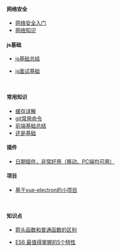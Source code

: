#### 网络安全

* [网络安全入门](https://github.com/Hacker0x01/hacker101)
* [网络知识](https://lvwenhan.com/%E6%93%8D%E4%BD%9C%E7%B3%BB%E7%BB%9F/485.html)




#### js基础

* [js基础总结](https://github.com/lidaguang1989/javascript-knowhow)
* [js面试基础](https://blog.fundebug.com/2018/01/15/the-definitive-javascript-handbook-for-a-developer-interview/)

  ​



#### 常用知识

* [缓存详解](https://juejin.im/post/5a6c87c46fb9a01ca560b4d7)
* [git常用命令](http://www.daqianduan.com/6399.html)
* [前端基础总结](https://qiqihaobenben.github.io/Front-End-Basics/)
* [还是基础](http://106.14.185.196/)



#### 插件

* [日期插件，非常好用（移动、PC端均可用）](http://www.qdfuns.com/notes/43450/8d2d1973ff708b16dd68ffed27d0838f.html)

#### 项目

* [基于vue-electron的小项目](https://segmentfault.com/a/1190000010648362)

  ​



#### 知识点

* [箭头函数和普通函数的区别](https://www.jianshu.com/p/73cbeb6782a0)
* [ES6 最值得掌握的5个特性](https://github.com/Mcbai/Blog/issues/8)

  ​
